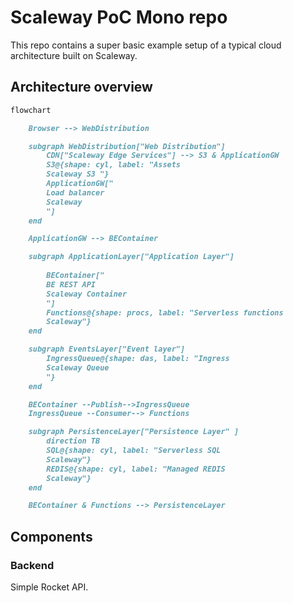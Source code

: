 # Scaleway PoC Mono repo

This repo contains a super basic example setup of a typical cloud architecture built on Scaleway.

## Architecture overview

```mmd
flowchart

    Browser --> WebDistribution

    subgraph WebDistribution["Web Distribution"]
        CDN["Scaleway Edge Services"] --> S3 & ApplicationGW
        S3@{shape: cyl, label: "Assets
        Scaleway S3 "}
        ApplicationGW["
        Load balancer
        Scaleway
        "]
    end

    ApplicationGW --> BEContainer

    subgraph ApplicationLayer["Application Layer"]
        
        BEContainer["
        BE REST API
        Scaleway Container
        "]
        Functions@{shape: procs, label: "Serverless functions
        Scaleway"}
    end

    subgraph EventsLayer["Event layer"]
        IngressQueue@{shape: das, label: "Ingress
        Scaleway Queue
        "}
    end

    BEContainer --Publish-->IngressQueue
    IngressQueue --Consumer--> Functions

    subgraph PersistenceLayer["Persistence Layer" ]
        direction TB
        SQL@{shape: cyl, label: "Serverless SQL
        Scaleway"}
        REDIS@{shape: cyl, label: "Managed REDIS
        Scaleway"}
    end

    BEContainer & Functions --> PersistenceLayer
```

## Components

### Backend

Simple Rocket API.
